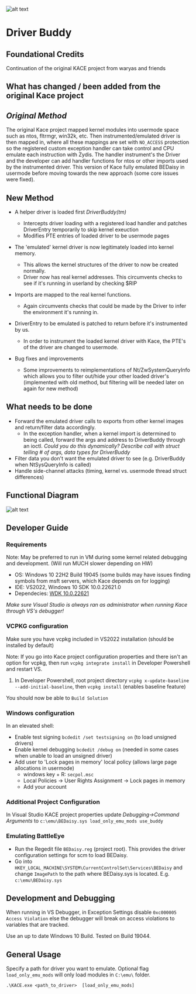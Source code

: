 ![alt text](https://drive.google.com/uc?export=view&id=1qgfpXdotNpEWSKo2I_O2puZFFBchPjrG)

# Driver Buddy

## Foundational Credits

Continuation of the original KACE project from waryas and friends

## What has changed / been added from the original Kace project

## *Original Method*
The original Kace project mapped kernel modules into usermode space such as ntos, fltrmgr, win32k, etc.  Then instrumented/emulated driver is then mapped in, where all these mappings are set with `NO_ACCESS` protection so the registered custom exception handler can take control and CPU emulate each instruction with Zydis.  The handler instrument's the Driver and the developer can add handler functions for ntos or other imports used by the instrumented driver.  This version of Kace fully emulated BEDaisy in usermode before moving towards the new approach (some core issues were fixed).

## New Method

* A helper driver is loaded first *DriverBuddy(tm)*
  - Intercepts driver loading with a registered load handler and patches DriverEntry temporarily to skip kernel exeuction
  - Modifies PTE entries of loaded driver to be usermode pages 

* The 'emulated' kernel driver is now legitimately loaded into kernel memory.
  - This allows the kernel structures of the driver to now be created normally.
  - Driver now has real kernel addresses.  This circumvents checks to see if it's running in userland by checking $RIP

* Imports are mapped to the real kernel functions.
  - Again circumvents checks that could be made by the Driver to infer the environment it's running in.

* DriverEntry to be emulated is patched to return before it's instrumented by us.
  - In order to instrument the loaded kernel driver with Kace, the PTE's of the driver are changed to usermode.

* Bug fixes and improvements
  - Some improvements to reimplementations of Nt/ZwSystemQueryInfo which allows you to filter out/hide your other loaded driver's (implemented with old method, but filtering will be needed later on again for new method)

## What needs to be done

* Forward the emulated driver calls to exports from other kernel images and return/filter data accordingly.
  - In the exception handler, when a kernel import is determined to being called, forward the args and address to DriverBuddy through an ioctl. *Could you do this dynamically? Describe call with struct telling # of args, data types for DriverBuddy*
* Filter data you don't want the emulated driver to see (e.g. DriverBuddy when NtSysQueryInfo is called)
* Handle side-channel attacks (timing, kernel vs. usermode thread struct differences)

## Functional Diagram
![alt text](https://drive.google.com/uc?export=view&id=1yxhjL3jBhpJIJbLO9AvpUxS4kEja9qJs)


## Developer Guide

### Requirements
Note: May be preferred to run in VM during some kernel related debugging and development.  (Will run MUCH slower depending on HW)

- OS: Windows 10 22H2 Build 19045 (some builds may have issues finding symbols from msft servers, which Kace depends on for logging)
- IDE: VS2022, Windows 10 SDK 10.0.22621.0
- Dependecies:  [WDK 10.0.22621](https://learn.microsoft.com/en-us/windows-hardware/drivers/download-the-wdk)

*Make sure Visual Studio is always ran as administrator when running Kace through VS's debugger!*


### VCPKG configuration
Make sure you have vcpkg included in VS2022 installation (should be installed by default)

Note: If you go into Kace project configuration properties and there isn't an option for vcpkg, then run `vcpkg integrate install` in Developer Powershell and restart VS.

1. In Developer Powershell, root project directory `vcpkg x-update-baseline --add-initial-baseline`, then `vcpkg install`  (enables baseline feature)

You should now be able to `Build Solution`

### Windows configuration

In an elevated shell:
- Enable test signing `bcdedit /set testsigning on` (to load unsigned drivers)
- Enable kernel debugging `bcdedit /debug on` (needed in some cases when unable to load an unsigned driver)
- Add user to 'Lock pages in memory' local policy  (allows large page allocations in usermode)
    * windows key + R: `secpol.msc`
    * Local Policies -> User Rights Assignment -> Lock pages in memory
    * Add your account

### Additional Project Configuration

In Visual Studio KACE project properties update *Debugging->Command Arguments* to `c:\emu\BEDaisy.sys load_only_emu_mods use_buddy`

### Emulating BattleEye

 - Run the Regedit file `BEDaisy.reg` (project root). This provides the driver configuration settings for scm to load BEDaisy.
 - Go into `HKEY_LOCAL_MACHINE\SYSTEM\CurrentControlSet\Services\BEDaisy` and change `ImagePath` to the path where BEDaisy.sys is located.  E.g. `c:\emu\BEDaisy.sys`

## Development and Debugging

When running in VS Debugger, in Exception Settings disable `0xc000005 Access Violation` else the debugger will break on access violations to variables that are tracked.

Use an up to date Windows 10 Build.  Tested on Build 19044.


## General Usage
Specify a path for driver you want to emulate.  Optional flag `load_only_emu_mods` will only load modules in `C:\emu\` folder.
```shell
.\KACE.exe <path_to_driver>  [load_only_emu_mods]
```



